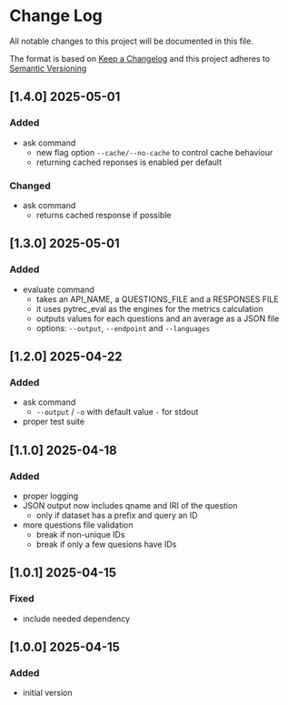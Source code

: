 <!-- markdownlint-disable MD012 MD013 MD024 MD033 -->
# Change Log

All notable changes to this project will be documented in this file.

The format is based on [Keep a Changelog](http://keepachangelog.com/) and this project adheres to [Semantic Versioning](https://semver.org/)

## [1.4.0] 2025-05-01

### Added

- ask command
  - new flag option `--cache/--no-cache` to control cache behaviour
  - returning cached reponses is enabled per default

### Changed

- ask command
  - returns cached response if possible


## [1.3.0] 2025-05-01

### Added

- evaluate command
  - takes an API_NAME, a QUESTIONS_FILE and a RESPONSES FILE
  - it uses pytrec_eval as the engines for the metrics calculation
  - outputs values for each questions and an average as a JSON file
  - options: `--output`, `--endpoint` and `--languages`


## [1.2.0] 2025-04-22

### Added

- ask command
  - `--output` / `-o` with default value `-` for stdout
- proper test suite


## [1.1.0] 2025-04-18

### Added

- proper logging
- JSON output now includes qname and IRI of the question
  - only if dataset has a prefix and query an ID
- more questions file validation
  - break if non-unique IDs
  - break if only a few quesions have IDs


## [1.0.1] 2025-04-15

### Fixed

- include needed dependency

## [1.0.0] 2025-04-15

### Added

- initial version


